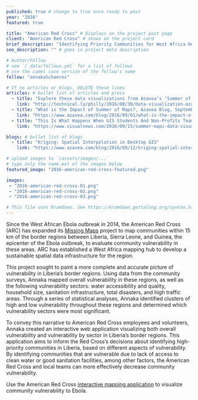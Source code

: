 ```yaml
---
published: true # change to true once ready to post
year: "2016"
featured: true

title: "American Red Cross" # Displays on the project post page
client: "American Red Cross" # shows on the project card
brief_description: "Identifying Priority Communities for West Africa Health Interventions" # shows on the project card
seo_description: "" # goes in project meta description

# Author/Fellow
# see `/_data/fellows.yml` for a list of fellows
# use the camel case version of the fellow's name
fellow: "annakaScheeres"

# If no articles or blogs, DELETE these lines
articles: # bullet list of articles and press
  - title: "Explore these data visualizations from Azavea’s ‘Summer of Maps’ program, Technical.ly Philly, August 30, 2016"
    link: "http://technical.ly/philly/2016/08/30/data-visualization-azavea-summer-of-maps-fellowship/"
  - title: "What is the Impact of Summer of Maps?, Azavea Blog, September 1, 2016"
    link: "https://www.azavea.com/blog/2016/09/01/what-is-the-impact-of-summer-of-maps/"
  - title: "This Is What Happens When GIS Students And Non-Profits Team Up, Visual News, September 15, 2016"
    link: "https://www.visualnews.com/2016/09/15/summer-maps-data-visualization/"

blogs: # bullet list of blogs
  - title: "Kriging: Spatial Interpolation in Desktop GIS"
    link: "https://www.azavea.com/blog/2016/09/12/kriging-spatial-interpolation-desktop-gis/"

# upload images to `/assets/images/...`
# type only the name.ext of the images below
featured_image: "2016-american-red-cross-featured.png"

images:
 - "2016-american-red-cross-01.png"
 - "2016-american-red-cross-02.png"
 - "2016-american-red-cross-03.png"

# This file uses Kramdown. See https://kramdown.gettalong.org/syntax.html for syntax
---
```

Since the West African Ebola outbreak in 2014, the American Red Cross (ARC) has expanded its [Missing Maps](http://www.missingmaps.org/) project to map communities within 15 km of the border regions between Liberia, Sierra Leone, and Guinea, the epicenter of the Ebola outbreak, to evaluate community vulnerability in these areas. ARC has established a West Africa mapping hub to develop a sustainable spatial data infrastructure for the region.

This project sought to paint a more complete and accurate picture of vulnerability in Liberia’s border regions. Using data from the community surveys, Annaka mapped overall vulnerability in these regions, as well as the following vulnerability sectors: water accessibility and quality, household size, sanitation infrastructure, total disasters, and high traffic areas. Through a series of statistical analyses, Annaka identified clusters of high and low vulnerability throughout these regions and determined which vulnerability sectors were most significant.

To convey this narrative to American Red Cross employees and volunteers, Annaka created an interactive web application visualizing both overall vulnerability and vulnerability by sector in Liberia’s border regions. This application aims to inform the Red Cross’s decisions about identifying high-priority communities in Liberia, based on different aspects of vulnerability. By identifying communities that are vulnerable due to lack of access to clean water or good sanitation facilities, among other factors, the American Red Cross and local teams can more effectively decrease community vulnerability.

Use the American Red Cross [interactive mapping application](http://americanredcross.github.io/west-africa-viz) to visualize community vulnerability to Ebola.
